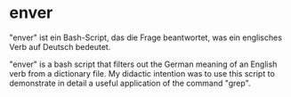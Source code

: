 # enver
"enver" ist ein Bash-Script, das die Frage beantwortet, was ein englisches Verb auf Deutsch bedeutet.

"enver" is a bash script that filters out the German meaning of an English verb from a dictionary file.  My didactic intention was to use this script to demonstrate in detail a useful application of the command "grep".
